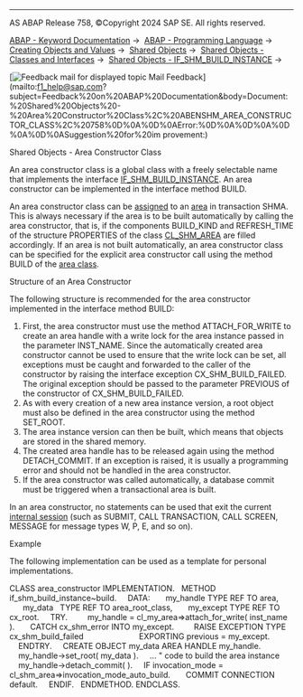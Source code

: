   

* * *

AS ABAP Release 758, ©Copyright 2024 SAP SE. All rights reserved.

[ABAP - Keyword Documentation](javascript:call_link\('abenabap.htm'\)) →  [ABAP - Programming Language](javascript:call_link\('abenabap_reference.htm'\)) →  [Creating Objects and Values](javascript:call_link\('abencreate_objects.htm'\)) →  [Shared Objects](javascript:call_link\('abenabap_shared_objects.htm'\)) →  [Shared Objects - Classes and Interfaces](javascript:call_link\('abenshm_classes.htm'\)) →  [Shared Objects - IF\_SHM\_BUILD\_INSTANCE](javascript:call_link\('abenshm_if_shm_build_instance.htm'\)) → 

 [![](Mail.gif?object=Mail.gif "Feedback mail for displayed topic") Mail Feedback](mailto:f1_help@sap.com?subject=Feedback%20on%20ABAP%20Documentation&body=Document:%20Shared%20Objects%20-%20Area%20Constructor%20Class%2C%20ABENSHM_AREA_CONSTRUCTOR_CLASS%2C%20758%0D%0A%0D%0AError:%0D%0A%0D%0A%0D%0A%0D%0ASuggestion%20for%20im
provement:)

Shared Objects - Area Constructor Class

An area constructor class is a global class with a freely selectable name that implements the interface [IF\_SHM\_BUILD\_INSTANCE](javascript:call_link\('abenshm_if_shm_build_instance.htm'\)). An area constructor can be implemented in the interface method BUILD.

An area constructor class can be [assigned](javascript:call_link\('abenshm_area_dynamic_properties.htm'\)) to an [area](javascript:call_link\('abenshm_areas.htm'\)) in transaction SHMA. This is always necessary if the area is to be built automatically by calling the area constructor, that is, if the components BUILD\_KIND and REFRESH\_TIME of the structure PROPERTIES of the class [CL\_SHM\_AREA](javascript:call_link\('abenshm_cl_shm_area.htm'\)) are filled accordingly. If an area is not built automatically, an area constructor class can be specified for the explicit area constructor call using the method BUILD of the [area class](javascript:call_link\('abenshm_area_class.htm'\)).

Structure of an Area Constructor   

The following structure is recommended for the area constructor implemented in the interface method BUILD:

1.  First, the area constructor must use the method ATTACH\_FOR\_WRITE to create an area handle with a write lock for the area instance passed in the parameter INST\_NAME. Since the automatically created area constructor cannot be used to ensure that the write lock can be set, all exceptions must be caught and forwarded to the caller of the constructor by raising the interface exception CX\_SHM\_BUILD\_FAILED. The original exception should be passed to the parameter PREVIOUS of the constructor of CX\_SHM\_BUILD\_FAILED.
2.  As with every creation of a new area instance version, a root object must also be defined in the area constructor using the method SET\_ROOT.
3.  The area instance version can then be built, which means that objects are stored in the shared memory.
4.  The created area handle has to be released again using the method DETACH\_COMMIT. If an exception is raised, it is usually a programming error and should not be handled in the area constructor.
5.  If the area constructor was called automatically, a database commit must be triggered when a transactional area is built.

In an area constructor, no statements can be used that exit the current [internal session](javascript:call_link\('abeninternal_session_glosry.htm'\) "Glossary Entry") (such as SUBMIT, CALL TRANSACTION, CALL SCREEN, MESSAGE for message types W, P, E, and so on).

Example

The following implementation can be used as a template for personal implementations.

CLASS area\_constructor IMPLEMENTATION.
  METHOD if\_shm\_build\_instance~build.
    DATA:
      my\_handle TYPE REF TO area,
      my\_data   TYPE REF TO area\_root\_class,
      my\_except TYPE REF TO cx\_root.
    TRY.
        my\_handle = cl\_my\_area=>attach\_for\_write( inst\_name ).
      CATCH cx\_shm\_error INTO my\_except.
        RAISE EXCEPTION TYPE cx\_shm\_build\_failed
                        EXPORTING previous = my\_except.
    ENDTRY.
    CREATE OBJECT my\_data AREA HANDLE my\_handle.
    my\_handle->set\_root( my\_data ).
    ... " code to build the area instance
    my\_handle->detach\_commit( ).
    IF invocation\_mode = cl\_shm\_area=>invocation\_mode\_auto\_build.
      COMMIT CONNECTION default.
    ENDIF.
  ENDMETHOD.
ENDCLASS.
